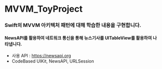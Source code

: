 # MVVM_ToyProject
### Swift의 MVVM 아키텍처 패턴에 대해 학습한 내용을 구현합니다.

#### NewsAPI를 활용하여 네트워크 통신을 통해 뉴스기사를 UITableView를 활용하여 나타냅니다.
- 사용 API : https://newsapi.org
- CodeBased UIKit, NewsAPI, URLSession

